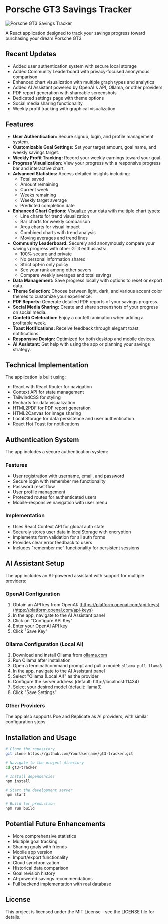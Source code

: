 # Porsche GT3 Savings Tracker

![Porsche GT3 Savings Tracker](gt3-tracker-demo.png)

A React application designed to track your savings progress toward purchasing your dream Porsche GT3.

## Recent Updates
- Added user authentication system with secure local storage
- Added Community Leaderboard with privacy-focused anonymous comparison
- Enhanced chart visualization with multiple graph types and analytics
- Added AI Assistant powered by OpenAI's API, Ollama, or other providers
- PDF report generation with shareable screenshots
- Dedicated settings page with theme options
- Social media sharing functionality
- Weekly profit tracking with graphical visualization

## Features
- **User Authentication:** Secure signup, login, and profile management system.
- **Customizable Goal Settings:** Set your target amount, goal name, and weekly savings target.
- **Weekly Profit Tracking:** Record your weekly earnings toward your goal.
- **Progress Visualization:** View your progress with a responsive progress bar and interactive chart.
- **Advanced Statistics:** Access detailed insights including:
  - Total saved
  - Amount remaining
  - Current week
  - Weeks remaining
  - Weekly target average
  - Predicted completion date
- **Enhanced Chart Options:** Visualize your data with multiple chart types:
  - Line charts for trend visualization
  - Bar charts for weekly comparison
  - Area charts for visual impact
  - Combined charts with trend analysis
  - Moving averages and trend lines
- **Community Leaderboard:** Securely and anonymously compare your savings progress with other GT3 enthusiasts:
  - 100% secure and private
  - No personal information shared
  - Strict opt-in only policy
  - See your rank among other savers
  - Compare weekly averages and total savings
- **Data Management:** Save progress locally with options to reset or export data.
- **Theme Selection:** Choose between light, dark, and various accent color themes to customize your experience.
- **PDF Reports:** Generate detailed PDF reports of your savings progress.
- **Social Media Sharing:** Create and share screenshots of your progress on social media.
- **Confetti Celebration:** Enjoy a confetti animation when adding a profitable week.
- **Toast Notifications:** Receive feedback through elegant toast notifications.
- **Responsive Design:** Optimized for both desktop and mobile devices.
- **AI Assistant:** Get help with using the app or planning your savings strategy.

## Technical Implementation
The application is built using:
- React with React Router for navigation
- Context API for state management
- TailwindCSS for styling
- Recharts for data visualization
- HTML2PDF for PDF report generation
- HTML2Canvas for image sharing
- Local Storage for data persistence and user authentication
- React Hot Toast for notifications

## Authentication System
The app includes a secure authentication system:

### Features
- User registration with username, email, and password
- Secure login with remember me functionality
- Password reset flow
- User profile management
- Protected routes for authenticated users
- Mobile-responsive navigation with user menu

### Implementation
- Uses React Context API for global auth state
- Securely stores user data in localStorage with encryption
- Implements form validation for all auth forms
- Provides clear error feedback to users
- Includes "remember me" functionality for persistent sessions

## AI Assistant Setup
The app includes an AI-powered assistant with support for multiple providers:

### OpenAI Configuration
1. Obtain an API key from OpenAI: [https://platform.openai.com/api-keys](https://platform.openai.com/api-keys)
2. In the app, navigate to the AI Assistant panel
3. Click on "Configure API Key"
4. Enter your OpenAI API key
5. Click "Save Key"

### Ollama Configuration (Local AI)
1. Download and install Ollama from [ollama.com](https://ollama.com)
2. Run Ollama after installation
3. Open a terminal/command prompt and pull a model: `ollama pull llama3`
4. In the app, navigate to the AI Assistant panel
5. Select "Ollama (Local AI)" as the provider
6. Configure the server address (default: http://localhost:11434)
7. Select your desired model (default: llama3)
8. Click "Save Settings"

### Other Providers
The app also supports Poe and Replicate as AI providers, with similar configuration steps.

## Installation and Usage
```bash
# Clone the repository
git clone https://github.com/YourUsername/gt3-tracker.git

# Navigate to the project directory
cd gt3-tracker

# Install dependencies
npm install

# Start the development server
npm start

# Build for production
npm run build
```

## Potential Future Enhancements
- More comprehensive statistics
- Multiple goal tracking
- Sharing goals with friends
- Mobile app version
- Import/export functionality
- Cloud synchronization
- Historical data comparison
- Goal revision history
- AI-powered savings recommendations
- Full backend implementation with real database

## License
This project is licensed under the MIT License - see the LICENSE file for details.
